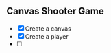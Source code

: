 ## Canvas Shooter Game

<!-- Create a todo list -->

- [x] Create a canvas
- [x] Create a player
- [ ]
